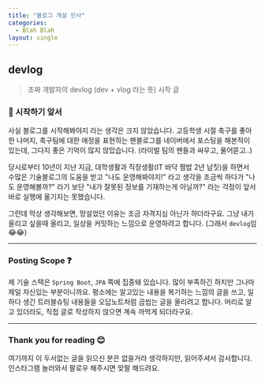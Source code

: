 ```yaml
---
title: "블로그 개설 인사"
categories:
  - Blah Blah
layout: single
---
```


## devlog

> 초짜 개발자의 devlog (dev + vlog 라는 뜻) 시작 글


### 🤔 시작하기 앞서
사실 블로그를 시작해봐야지 라는 생각은 크지 않았습니다.
고등학생 시절 축구를 좋아한 나머지, 축구팀에 대한 애정을 표현하는 팬블로그를 네이버에서 포스팅을 해본적이 있는데, 그다지 좋은 기억이 많지 않았습니다. (라이벌 팀의 팬들과 싸우고, 물어뜯고..)

당시로부터 10년이 지난 지금, 대학생활과 직장생활(IT 바닥 짬밥 2년 남짓)을 하면서 수많은 기술블로그의 도움을 받고 "나도 운영해봐야지!" 라고 생각을 조금씩 하다가 "나도 운영해볼까?" 라기 보단 "내가 잘못된 정보를 기재하는게 아닐까?" 라는 걱정이 앞서 바로 실행에 옮기지는 못했습니다.

그런데 막상 생각해보면, 망설었던 이유는 조금 자격지심 아닌가 하더라구요. 그냥 내가 올리고 싶을때 올리고, 일상을 커밋하는 느낌으로 운영하려고 합니다. (그래서 `devlog`임 😂😂)

---

### Posting Scope ❓ 
제 기술 스택은 `Spring Boot`, `JPA` 쪽에 집중돼 있습니다. 많이 부족하긴 하지만 그나마 제일 자신있는 부분이니까요. 평소에는 알고있는 내용을 복기하는 느낌의 글을 쓰고, 일하다 생긴 트러블슈팅 내용들을 오답노트처럼 곱씹는 글을 올리려고 합니다. 머리로 알고 있더라도, 직접 글로 작성하지 않으면 계속 까먹게 되더라구요.


---

### Thank you for reading 😊
여기까지 이 두서없는 글을 읽으신 분은 없을거라 생각하지만, 읽어주셔서 감사합니다. 인스타그램 놀러와서 팔로우 해주시면 맞팔 해드려요.
